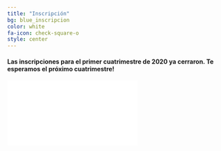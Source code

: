```yaml
---
title: "Inscripción"
bg: blue_inscripcion
color: white
fa-icon: check-square-o
style: center
---
```


#### Las inscripciones para el primer cuatrimestre de 2020 ya cerraron. Te esperamos el próximo cuatrimestre!

<div class="icontain">
<iframe src="//docs.google.com/forms/d/1rwPv6e1TenuSgZcBIPTbVb2qztIB2YaIJj0lye2ADJE/viewform?embedded=true" frameborder="0" marginheight="0" marginwidth="0">Cargando...</iframe>
</div>


